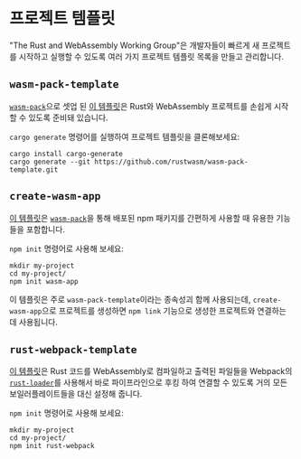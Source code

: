 # 프로젝트 템플릿

"The Rust and WebAssembly Working Group"은 개발자들이 빠르게 새 프로젝트를 시작하고 실행할 수 있도록 여러 가지 프로젝트 템플릿 목록을 만들고 관리합니다.

## `wasm-pack-template`

[`wasm-pack`][wasm-pack]으로 셋업 된 [이 템플릿][wasm-pack-template]은 Rust와 WebAssembly 프로젝트를 손쉽게 시작할 수 있도록 준비돼 있습니다.

`cargo generate` 명령어를 실행하여 프로젝트 템플릿을 클론해보세요:

```
cargo install cargo-generate
cargo generate --git https://github.com/rustwasm/wasm-pack-template.git
```

## `create-wasm-app`

[이 템플릿][create-wasm-app]은 [`wasm-pack`][wasm-pack]을 통해 배포된 npm 패키지를 간편하게 사용할 때 유용한 기능들을 포함합니다.

`npm init` 명령어로 사용해 보세요:

```
mkdir my-project
cd my-project/
npm init wasm-app
```

이 템플릿은 주로 `wasm-pack-template`이라는 종속성괴 함께 사용되는데, `create-wasm-app`으로 프로젝트를 생성하면 `npm link` 기능으로 생성한 프로젝트와 연결하는 데 사용됩니다.

## `rust-webpack-template`

[이 템플릿][rust-webpack-template]은 Rust 코드를 WebAssembly로 컴파일하고 출력된 파일들을 Webpack의 [`rust-loader`][rust-loader]를 사용해서 바로 파이프라인으로 후킹 하여 연결할 수 있도록 거의 모든 보일러플레이트들을 대신 설정해 줍니다.

`npm init` 명령어로 사용해 보세요:

```
mkdir my-project
cd my-project/
npm init rust-webpack
```

[wasm-pack]: https://github.com/rustwasm/wasm-pack
[wasm-pack-template]: https://github.com/rustwasm/wasm-pack-template
[create-wasm-app]: https://github.com/rustwasm/create-wasm-app
[rust-webpack-template]: https://github.com/rustwasm/rust-webpack-template
[rust-loader]: https://github.com/wasm-tool/rust-loader/
